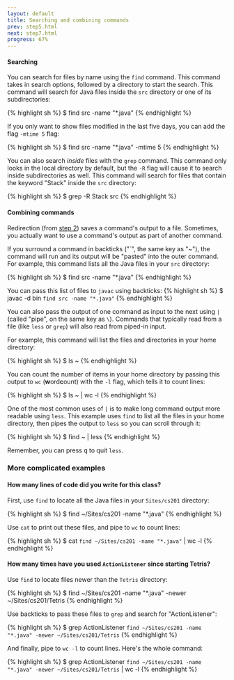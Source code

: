 ```yaml
---
layout: default
title: Searching and combining commands
prev: step5.html
next: step7.html
progress: 67%
---
```


#### Searching

You can search for files by name using the `find` command. This command takes in search options, followed by a directory to start the search. This command will search for Java files inside the `src` directory or one of its subdirectories:

{% highlight sh %}
$ find src -name "*.java"
{% endhighlight %}

If you only want to show files modified in the last five days, you can add the flag `-mtime 5` flag:

{% highlight sh %}
$ find src -name "*.java" -mtime 5
{% endhighlight %}

You can also search *inside* files with the `grep` command. This command only looks in the local directory by default, but the `-R` flag will cause it to search inside subdirectories as well. This command will search for files that contain the keyword "Stack" inside the `src` directory:

{% highlight sh %}
$ grep -R Stack src
{% endhighlight %}

#### Combining commands

Redirection (from [step 2](step2.html)) saves a command's output to a file. Sometimes, you actually want to use a command's output as part of another command.

If you surround a command in backticks ("\`", the same key as "~"), the command will run and its output will be "pasted" into the outer command. For example, this command lists all the Java files in your `src` directory:

{% highlight sh %}
$ find src -name "*.java"
{% endhighlight %}

You can pass this list of files to `javac` using backticks:
{% highlight sh %}
$ javac -d bin `find src -name "*.java"`
{% endhighlight %}

You can also pass the output of one command as input to the next using `|` (called "pipe", on the same key as `\`). Commands that typically read from a file (like `less` or `grep`) will also read from piped-in input. 

For example, this command will list the files and directories in your home directory:

{% highlight sh %}
$ ls ~
{% endhighlight %}

You can count the number of items in your home directory by passing this output to `wc` (**w**ord**c**ount) with the `-l` flag, which tells it to count lines:

{% highlight sh %}
$ ls ~ | wc -l
{% endhighlight %}

One of the most common uses of `|` is to make long command output more readable using `less`. This example uses `find` to list all the files in your home directory, then pipes the output to `less` so you can scroll through it:

{% highlight sh %}
$ find ~ | less
{% endhighlight %}

Remember, you can press <kbd>q</kbd> to quit `less`.

### More complicated examples

#### How many lines of code did you write for this class?

First, use `find` to locate all the Java files in your `Sites/cs201` directory:

{% highlight sh %}
$ find ~/Sites/cs201 -name "*.java"
{% endhighlight %}

Use `cat` to print out these files, and pipe to `wc` to count lines:

{% highlight sh %}
$ cat `find ~/Sites/cs201 -name "*.java"` | wc -l
{% endhighlight %}



#### How many times have you used `ActionListener` since starting Tetris?

Use `find` to locate files newer than the `Tetris` directory:

{% highlight sh %}
$ find ~/Sites/cs201 -name "*.java" -newer ~/Sites/cs201/Tetris
{% endhighlight %}

Use backticks to pass these files to `grep` and search for "ActionListener":

{% highlight sh %}
$ grep ActionListener `find ~/Sites/cs201 -name "*.java" -newer ~/Sites/cs201/Tetris`
{% endhighlight %}

And finally, pipe to `wc -l` to count lines. Here's the whole command:

{% highlight sh %}
$ grep ActionListener `find ~/Sites/cs201 -name "*.java" -newer ~/Sites/cs201/Tetris` | wc -l
{% endhighlight %}

